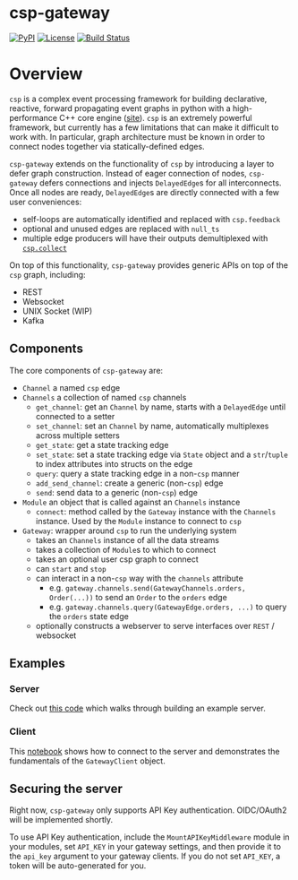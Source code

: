 # csp-gateway

[![PyPI](https://img.shields.io/pypi/v/csp-gateway.svg?style=flat)](https://pypi.python.org/pypi/csp-gateway)
[![License](https://img.shields.io/badge/license-Apache--2.0-green)](https://github.com/Point72/csp-gateway/LICENSE)
[![Build Status](https://github.com/Point72/csp-gateway/actions/workflows/build.yml/badge.svg)](https://github.com/Point72/csp-gateway/actions/workflows/build.yml)

# Overview
`csp` is a complex event processing framework for building declarative, reactive, forward propagating event graphs in python with a high-performance C++ core engine ([site](https://github.com/Point72/csp)). `csp` is an extremely powerful framework, but currently has a few limitations that can make it difficult to work with. In particular, graph architecture must be known in order to connect nodes together via statically-defined edges.

`csp-gateway` extends on the functionality of `csp` by introducing a layer to defer graph construction. Instead of eager connection of nodes, `csp-gateway` defers connections and injects `DelayedEdge`s for all interconnects. Once all nodes are ready, `DelayedEdge`s are directly connected with a few user conveniences:
  - self-loops are automatically identified and replaced with `csp.feedback`
  - optional and unused edges are replaced with `null_ts`
  - multiple edge producers will have their outputs demultiplexed with [`csp.collect`](https://github.com/Point72/csp/wiki/Base-Nodes-API#cspcollect)


On top of this functionality, `csp-gateway` provides generic APIs on top of the `csp` graph, including:
  - REST
  - Websocket
  - UNIX Socket (WIP)
  - Kafka


## Components
The core components of `csp-gateway` are:
  - `Channel` a named `csp` edge
  - `Channels` a collection of named `csp` channels
    - `get_channel`: get an `Channel` by name, starts with a `DelayedEdge` until connected to a setter
    - `set_channel`: set an `Channel` by name, automatically multiplexes across multiple setters
    - `get_state`: get a state tracking edge
    - `set_state`: set a state tracking edge via `State` object and a `str`/`tuple` to index attributes into structs on the edge
    - `query`: query a state tracking edge in a non-`csp` manner
    - `add_send_channel`: create a generic (non-`csp`) edge
    - `send`: send data to a generic (non-`csp`) edge
  - `Module` an object that is called against an `Channels` instance
    - `connect`: method called by the `Gateway` instance with the `Channels` instance. Used by the `Module` instance to connect to   `csp`
  - `Gateway`: wrapper around `csp` to run the underlying system
    - takes an `Channels` instance of all the data streams
    - takes a collection of `Module`s to which to connect
    - takes an optional user csp graph to connect
    - can `start` and `stop`
    - can interact in a non-`csp` way with the `channels` attribute
      - e.g. `gateway.channels.send(GatewayChannels.orders, Order(...))` to send an `Order` to the `orders` edge
      - e.g. `gateway.channels.query(GatewayEdge.orders, ...)` to query the `orders` state edge
    - optionally constructs a webserver to serve interfaces over `REST` / websocket

## Examples

### Server
Check out [this code](csp_gateway/server/demo/__init__.py)
which walks through building an example server.

### Client
This [notebook](examples/Client.ipynb) shows
how to connect to the server and demonstrates the fundamentals of the `GatewayClient` object.

## Securing the server
Right now, `csp-gateway` only supports API Key authentication. OIDC/OAuth2 will be implemented shortly.

To use API Key authentication, include the `MountAPIKeyMiddleware` module in your modules, set `API_KEY` in your gateway settings,
and then provide it to the `api_key` argument to your gateway clients. If you do not set `API_KEY`, a token will be auto-generated for you.
